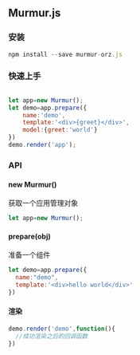 ## Murmur.js

### 安装

```javascript
npm install --save murmur-orz.js
```

### 快速上手

<pre></pre>

```javascript
let app=new Murmur();
let demo=app.prepare({
    name:'demo',
    template:'<div>{greet}</div>',
  	model:{greet:'world'}
})
demo.render('app');
```

### API

#### new Murmur()

获取一个应用管理对象

```javascript
let app=new Murmur();
```

#### prepare(obj)

准备一个组件

```javascript
let demo=app.prepare({
  name:"demo",
  template:'<div>hello world</div>'
})
```

#### 渲染

```javascript
demo.render('demo',function(){
  //成功渲染之后的回调函数
})
```

